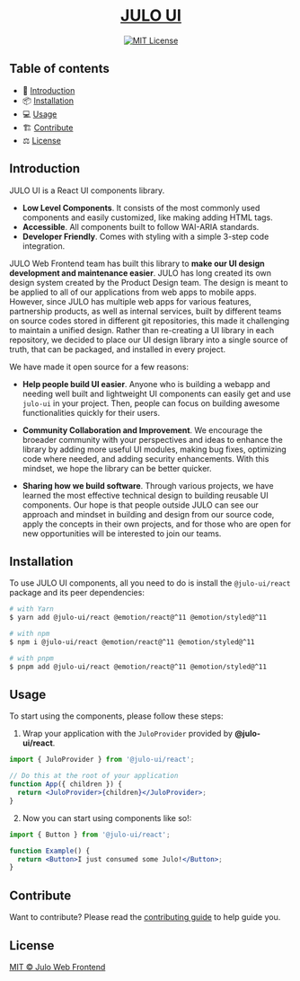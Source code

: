 <div align="center">
  <a href="https://github.com/julofinance/julo-ui">
    <h1 align='center'>JULO UI</h1>
  </a>
</div>

<div align="center">
  <a href="https://github.com/julofinance/julo-ui/blob/master/LICENSE">
    <img alt="MIT License" src="https://img.shields.io/github/license/julofinance/julo-ui"/>
  </a>
</div>

## Table of contents

- 👋 [Introduction](#introduction)
- 📦 [Installation](#installation)
- 💻 [Usage](#usage)
- 🏗️ [Contribute](#contribute)
- ⚖️ [License](#license)

## Introduction

JULO UI is a React UI components library.

- **Low Level Components**. It consists of the most commonly used components and easily customized, like making adding HTML tags.
- **Accessible**. All components built to follow WAI-ARIA standards.
- **Developer Friendly**. Comes with styling with a simple 3-step code integration.

JULO Web Frontend team has built this library to **make our UI design development and maintenance easier**.
JULO has long created its own design system created by the Product Design team. The design is meant to be applied
to all of our applications from web apps to mobile apps. However, since JULO has multiple web apps
for various features, partnership products, as well as internal services, built by different teams
on source codes stored in different git repositories, this made it challenging to maintain a unified design.
Rather than re-creating a UI library in each repository, we decided to place our UI design library into
a single source of truth, that can be packaged, and installed in every project.

We have made it open source for a few reasons:

- **Help people build UI easier**. Anyone who is building a webapp and needing well built and lightweight UI components
  can easily get and use `julo-ui` in your project. Then, people can focus on building awesome functionalities quickly
  for their users.

- **Community Collaboration and Improvement**. We encourage the broeader community with your perspectives and ideas
  to enhance the library by adding more useful UI modules, making bug fixes, optimizing code where needed, and adding security enhancements.
  With this mindset, we hope the library can be better quicker.
- **Sharing how we build software**. Through various projects, we have learned the most effective technical design
  to building reusable UI components. Our hope is that people outside JULO can see our approach and mindset
  in building and design from our source code, apply the concepts in their own projects, and for those
  who are open for new opportunities will be interested to join our teams.

## Installation

To use JULO UI components, all you need to do is install the
`@julo-ui/react` package and its peer dependencies:

```sh
# with Yarn
$ yarn add @julo-ui/react @emotion/react@^11 @emotion/styled@^11

# with npm
$ npm i @julo-ui/react @emotion/react@^11 @emotion/styled@^11

# with pnpm
$ pnpm add @julo-ui/react @emotion/react@^11 @emotion/styled@^11
```

## Usage

To start using the components, please follow these steps:

1. Wrap your application with the `JuloProvider` provided by
   **@julo-ui/react**.

```jsx
import { JuloProvider } from '@julo-ui/react';

// Do this at the root of your application
function App({ children }) {
  return <JuloProvider>{children}</JuloProvider>;
}
```

2. Now you can start using components like so!:

```jsx
import { Button } from '@julo-ui/react';

function Example() {
  return <Button>I just consumed some Julo!</Button>;
}
```

## Contribute

Want to contribute? Please read the [contributing guide](./CONTRIBUTING.md) to help guide you.

## License

[MIT © Julo Web Frontend](https://github.com/julofinance/julo-ui/blob/master/LICENSE)
